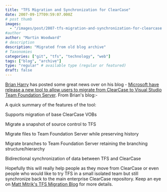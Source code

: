 ```yaml
---
title: "TFS Migration and Synchronization for ClearCase"
date: 2007-09-17T09:59:07.000Z
# post thumb
images:
  - "/images/post/2007-tfs-migration-and-synchronization-for-clearcase.jpg"
#author
author: "Martin Woodward"
# description
description: "Migrated from old blog archive"
# Taxonomies
categories: ["git", "tfs", "technology", "web"]
tags: ["blog", "archive"]
type: "regular" # available type (regular or featured)
draft: false
---
```


[Brian Harry](http://blogs.msdn.com/bharry/) has posted some great news over on his blog - [Microsoft have release a new tool to allow users to migrate from ClearCase to Visual Studio Team Foundation Server](http://blogs.msdn.com/bharry/archive/2007/09/14/tfs-migration-synchronization-tool-for-clearcase-relased.aspx). From Brian's blog:-

A quick summary of the features of the tool:

Supports migration of base ClearCase VOBs

Migrate a snapshot of source control to TFS

Migrate files to Team Foundation Server while preserving history

Migrate branches to Team Foundation Server retaining the branching structure/hierarchy

Bidirectional synchronization of data between TFS and ClearCase

Hopefully this will really help people as they move from ClearCase or even people who would like to try TFS in a small isolated team but still synchronize back to the main enterprise ClearCase repository. Keep an eye on [Matt Mitrik's TFS Migration Blog](http://blogs.msdn.com/tfs_migration/) for more details.
